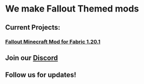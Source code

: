 # We make Fallout Themed mods
## Current Projects:
### [Fallout Minecraft Mod for Fabric 1.20.1](https://github.com/Fallout-Team/fmc-1.20)

## Join our [Discord](https://discord.gg/9Ma9Z2PBSW)
## Follow us for updates!
